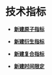 # 技术指标<a name="dgc_01_0630"></a>

-   **[新建原子指标](新建原子指标.md)**  

-   **[新建衍生指标](新建衍生指标.md)**  

-   **[新建复合指标](新建复合指标.md)**  

-   **[新建时间限定](新建时间限定.md)**  


